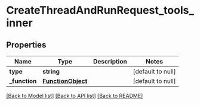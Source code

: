 # CreateThreadAndRunRequest_tools_inner

## Properties
Name | Type | Description | Notes
------------ | ------------- | ------------- | -------------
**type** | **string** |  | [default to null]
**_function** | [**FunctionObject**](FunctionObject.md) |  | [default to null]

[[Back to Model list]](../README.md#documentation-for-models) [[Back to API list]](../README.md#documentation-for-api-endpoints) [[Back to README]](../README.md)


